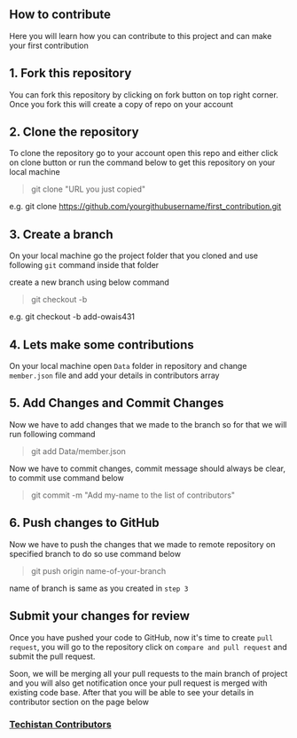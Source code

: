 ## How to contribute

Here you will learn how you can contribute to this project and can make your first contribution

## 1. Fork this repository

You can fork this repository by clicking on fork button on top right corner. Once you fork this will create a copy of repo on your account 

## 2. Clone the repository

To clone the repository go to your account open this repo and either click on clone button or run the command below to get this repository on your local machine

> git clone "URL you just copied"

e.g. git clone https://github.com/yourgithubusername/first_contribution.git

## 3. Create a branch

On your local machine go the project folder that you cloned and use following `git` command inside that folder

create a new branch using below command

> git checkout -b <add-your-github-username>

e.g. git checkout -b add-owais431

## 4. Lets make some contributions

On your local machine open `Data` folder in repository and change `member.json` file and add your details in contributors array

## 5. Add Changes and Commit Changes

Now we have to add changes that we made to the branch so for that we will run following command

> git add Data/member.json

Now we have to commit changes, commit message should always be clear, to commit use command below

> git commit -m "Add my-name to the list of contributors"

## 6. Push changes to GitHub

Now we have to push the changes that we made to remote repository on specified branch to do so use command below

> git push origin name-of-your-branch

name of branch is same as you created in `step 3`

## Submit your changes for review

Once you have pushed your code to GitHub, now it's time to create `pull request`, you will go to the repository click on `compare and pull request` and submit the pull request.

Soon, we will be merging all your pull requests to the main branch of project and you will also get notification once your pull request is merged with existing code base. After that you will be able to see your details in contributor section on the page below

### [Techistan Contributors]('https://techistan-contributors.herokuapp.com/')
